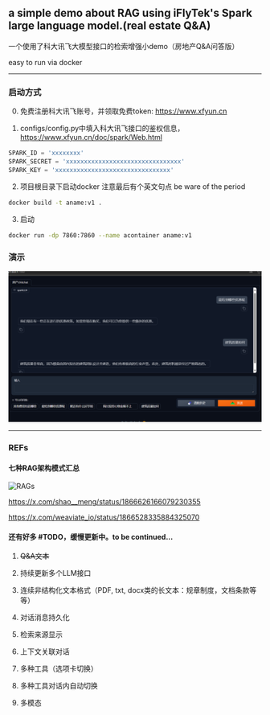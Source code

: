 ## a simple demo about RAG using iFlyTek's Spark large language model.(real estate Q&A)

一个使用了科大讯飞大模型接口的检索增强小demo（房地产Q&A问答版）

easy to run via docker

----
### 启动方式
0. 免费注册科大讯飞账号，并领取免费token: https://www.xfyun.cn

1. configs/config.py中填入科大讯飞接口的鉴权信息，https://www.xfyun.cn/doc/spark/Web.html
```py
SPARK_ID = 'xxxxxxxx'
SPARK_SECRET = 'xxxxxxxxxxxxxxxxxxxxxxxxxxxxxxxx'
SPARK_KEY = 'xxxxxxxxxxxxxxxxxxxxxxxxxxxxxxxx'
```

2. 项目根目录下启动docker 注意最后有个英文句点 be ware of the period
```bash
docker build -t aname:v1 .
```

3. 启动
```bash
docker run -dp 7860:7860 --name acontainer aname:v1
```

### 演示
![演示截图](./overview.png "房地产QA问答版演示")

----
### REFs

#### 七种RAG架构模式汇总

![RAGs](https://pbs.twimg.com/media/Gec9oOYW0AAB-ct?format=jpg&name=small "七种RAG架构模式汇总图")

https://x.com/shao__meng/status/1866626166079230355

https://x.com/weaviate_io/status/1866528335884325070

#### 还有好多 #TODO，缓慢更新中。to be continued...

1. ~~Q&A文本~~

2. 持续更新多个LLM接口

3. 连续非结构化文本格式（PDF, txt, docx类的长文本：规章制度，文档条款等等）

4. 对话消息持久化

5. 检索来源显示

6. 上下文关联对话

7. 多种工具（选项卡切换）
   
8. 多种工具对话内自动切换

9. 多模态